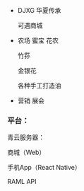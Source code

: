 * DJXG
  华夏传承

  可遇商城

* 农场
  蜜宝
  花农

  竹荪

  金银花

  各种手工打造油
* 营销
  展会

### 平台：

青云服务器：

商城（Web）

手机App（React Native）

RAML API

